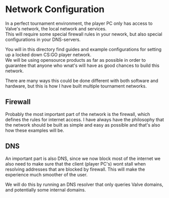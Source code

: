 # Network Configuration

In a perfect tournament environment, the player PC only has access to Valve's network, the local network and services.  
This will require some special firewall rules in your nework, but also special configurations in your DNS-servers.  
  
You will in this directory find guides and example configurations for setting up a locked down CS:GO player network.  
We will be using opensource products as far as possible in order to guarantee that anyone who wnat's will have as good chances to build this network.  

There are many ways this could be done different with both software and hardware, but this is how I have built multiple tournament networks.  

## Firewall

Probably the most important part of the network is the firewall, which defines the rules for internet access. I have always have the philosophy that the network should be built as simple and easy as possible and that's also how these examples will be.  

## DNS

An important part is also DNS, since we now block most of the internet we also need to make sure that the client (player PC's) wont stall when resolving addresses that are blocked by firewall. This will make the experience much smoother of the user.

We will do this by running an DNS resolver that only queries Valve domains, and potentially some internal domains.  
